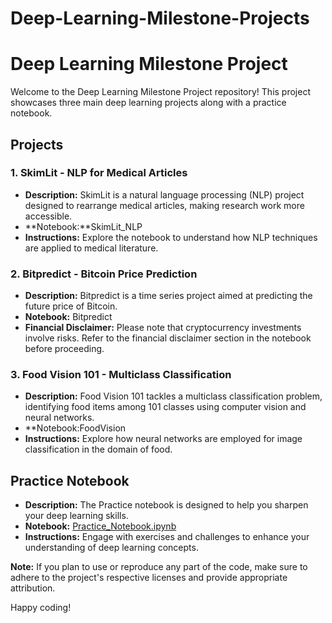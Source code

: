 # Deep-Learning-Milestone-Projects

# Deep Learning Milestone Project

Welcome to the Deep Learning Milestone Project repository! This project showcases three main deep learning projects along with a practice notebook.

## Projects

### 1. SkimLit - NLP for Medical Articles

- **Description:** SkimLit is a natural language processing (NLP) project designed to rearrange medical articles, making research work more accessible.
- **Notebook:**SkimLit_NLP
- **Instructions:** Explore the notebook to understand how NLP techniques are applied to medical literature.

### 2. Bitpredict - Bitcoin Price Prediction

- **Description:** Bitpredict is a time series project aimed at predicting the future price of Bitcoin.
- **Notebook:** Bitpredict
- **Financial Disclaimer:** Please note that cryptocurrency investments involve risks. Refer to the financial disclaimer section in the notebook before proceeding.

### 3. Food Vision 101 - Multiclass Classification

- **Description:** Food Vision 101 tackles a multiclass classification problem, identifying food items among 101 classes using computer vision and neural networks.
- **Notebook:FoodVision
- **Instructions:** Explore how neural networks are employed for image classification in the domain of food.

## Practice Notebook

- **Description:** The Practice notebook is designed to help you sharpen your deep learning skills.
- **Notebook:** [Practice_Notebook.ipynb](link_to_practice_notebook)
- **Instructions:** Engage with exercises and challenges to enhance your understanding of deep learning concepts.


**Note:** If you plan to use or reproduce any part of the code, make sure to adhere to the project's respective licenses and provide appropriate attribution.

Happy coding!